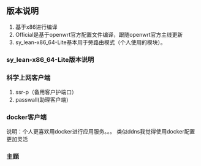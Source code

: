 ## 版本说明

1. 基于x86进行编译
2. Official是基于openwrt官方配置文件编译，跟随openwrt官方主线更新
2. sy_lean-x86_64-Lite基本用于旁路由模式（个人使用的模块）。

### sy_lean-x86_64-Lite版本说明
### 科学上网客户端
1. ssr-p（备用客户护端口）
2. passwall(助理客户端)
### docker客户端
说明：个人更喜欢用docker进行应用服务。。。 类似ddns我觉得使用docker配置更加灵活

### 主题

### 


